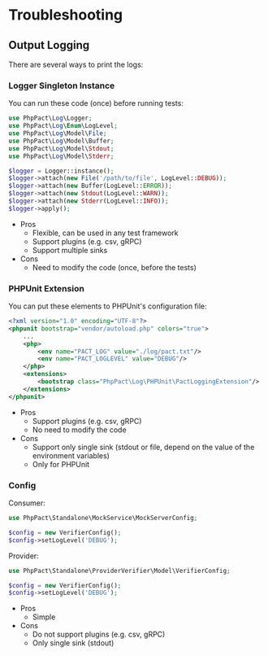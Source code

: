 # Troubleshooting

## Output Logging

There are several ways to print the logs:

### Logger Singleton Instance

You can run these code (once) before running tests:

```php
use PhpPact\Log\Logger;
use PhpPact\Log\Enum\LogLevel;
use PhpPact\Log\Model\File;
use PhpPact\Log\Model\Buffer;
use PhpPact\Log\Model\Stdout;
use PhpPact\Log\Model\Stderr;

$logger = Logger::instance();
$logger->attach(new File('/path/to/file', LogLevel::DEBUG));
$logger->attach(new Buffer(LogLevel::ERROR));
$logger->attach(new Stdout(LogLevel::WARN));
$logger->attach(new Stderr(LogLevel::INFO));
$logger->apply();
```

* Pros
    * Flexible, can be used in any test framework
    * Support plugins (e.g. csv, gRPC)
    * Support multiple sinks
* Cons
    * Need to modify the code (once, before the tests)

### PHPUnit Extension

You can put these elements to PHPUnit's configuration file:

```xml
<?xml version="1.0" encoding="UTF-8"?>
<phpunit bootstrap="vendor/autoload.php" colors="true">
    ...
    <php>
        <env name="PACT_LOG" value="./log/pact.txt"/>
        <env name="PACT_LOGLEVEL" value="DEBUG"/>
    </php>
    <extensions>
        <bootstrap class="PhpPact\Log\PHPUnit\PactLoggingExtension"/>
    </extensions>
</phpunit>
```

* Pros
    * Support plugins (e.g. csv, gRPC)
    * No need to modify the code
* Cons
    * Support only single sink (stdout or file, depend on the value of the environment variables)
    * Only for PHPUnit

### Config

Consumer:

```php
use PhpPact\Standalone\MockService\MockServerConfig;

$config = new VerifierConfig();
$config->setLogLevel('DEBUG');
```

Provider:

```php
use PhpPact\Standalone\ProviderVerifier\Model\VerifierConfig;

$config = new VerifierConfig();
$config->setLogLevel('DEBUG');
```

* Pros
    * Simple
* Cons
    * Do not support plugins (e.g. csv, gRPC)
    * Only single sink (stdout)
